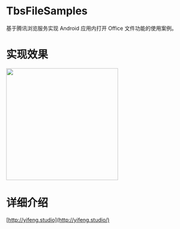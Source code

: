 # TbsFileSamples
基于腾讯浏览服务实现 Android 应用内打开 Office 文件功能的使用案例。

# 实现效果
<img src="samples.gif" height="300"></img>

# 详细介绍
[http://yifeng.studio](http://yifeng.studio/)


